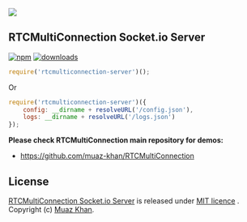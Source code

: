 <a href="https://www.rtcmulticonnection.org/"><img src="https://i.imgur.com/MFfRBSM.png" /></a>

## RTCMultiConnection Socket.io Server

[![npm](https://img.shields.io/npm/v/rtcmulticonnection-server.svg)](https://npmjs.org/package/rtcmulticonnection-server) [![downloads](https://img.shields.io/npm/dm/rtcmulticonnection-server.svg)](https://npmjs.org/package/rtcmulticonnection-server)

```javascript
require('rtcmulticonnection-server')();
```

Or

```javascript
require('rtcmulticonnection-server')({
    config: __dirname + resolveURL('/config.json'),
    logs: __dirname + resolveURL('/logs.json')
});
```

**Please check RTCMultiConnection main repository for demos:**

* https://github.com/muaz-khan/RTCMultiConnection

## License

[RTCMultiConnection Socket.io Server](https://github.com/muaz-khan/RTCMultiConnection-Server) is released under [MIT licence](https://github.com/muaz-khan/RTCMultiConnection/blob/master/LICENSE.md) . Copyright (c) [Muaz Khan](https://MuazKhan.com/).
